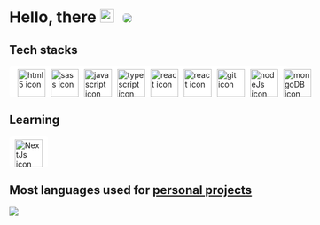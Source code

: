 <h1 > Hello, there <img src="https://media.giphy.com/media/hvRJCLFzcasrR4ia7z/giphy.gif"  width="25px">   
<span style="margin-left:10px;">
<a href="#">
    <img style="border-radius:5px;" src="https://estruyf-github.azurewebsites.net/api/VisitorHit?user=a331998513&repo=github-visitors-badge&countColorcountColor&countColor=%237B1E7A" >
</a>
</span>
</h1>

## Tech stacks
<p align="left" style="background-color:white; max-width:fit-content;display:flex; border-radius:5px;padding:5px 10px 0;">
  <a href="https://html5.org/" style="margin:0 5px"><img src="https://cdn.svgporn.com/logos/html-5.svg" alt="html5 icon" width="50" height="50"></a>
  <a href="https://sass-lang.com/" style="margin:0 5px"><img src="https://cdn.svgporn.com/logos/sass.svg" alt="sass icon" width="50" height="50"></a>
  <a href="https://www.javascript.com/" style="margin:0 5px"><img src="https://cdn.svgporn.com/logos/javascript.svg" alt="javascript icon" width="50" height="50"></a>
  <a href="https://www.typescriptlang.org/" style="margin:0 5px"><img src="https://cdn.svgporn.com/logos/typescript-icon.svg" alt="typescript icon" width="50" height="50"></a>
  <a href="https://reactjs.org/" style="margin:0 5px"><img src="https://cdn.svgporn.com/logos/react.svg" alt="react icon" width="50" height="50"></a>
  <a href="https://redux.js.org/" style="margin:0 5px"><img src="https://cdn.svgporn.com/logos/redux.svg" alt="react icon" width="50" height="50"></a>
  <a href="#" style="margin:0 5px"><img src="https://git-scm.com/images/logos/downloads/Git-Icon-White.png" alt="git icon" width="50" height="50"></a>
  <a href="https://nodejs.org/en/" style="margin:0 5px"><img src="https://cdn.svgporn.com/logos/nodejs.svg" alt="nodeJs icon" width="50" height="50"></a>
  <a href="https://www.mongodb.com/developer/quickstart/cheat-sheet/" style="margin:0 5px"><img src="https://miro.medium.com/max/620/1*77jUu8XXo2IuA-G5YB444A.png" alt="mongoDB icon" width="50" height="50"></a>
</p>

## Learning
<p align="left" style="background-color:white; max-width:fit-content;display:flex; border-radius:5px;padding:5px 10px 0;">
    <a href="https://nextjs.org/" style="margin:0 5px, background:white"><img src="https://camo.githubusercontent.com/8660df2110ee913ff739e173b9d00871d8f8eb1bf7596e22c64d62bfae7e2b5a/68747470733a2f2f7777772e6f6e67726170682e636f6d2f77702d636f6e74656e742f75706c6f6164732f323031382f30322f6e6578746a735f69636f6e2e706e67" alt="NextJs icon" width="50" height="50"></a>
</p>

<h2> Most languages used for <a href="https://github.com/a331998513/projects" target="_blank" rel="nofollow noreferrer noopener">personal projects</a></h2>
<p align="left">
  <a href="https://github.com/a331998513/projects">
    <img align="center" src="https://github-readme-stats.vercel.app/api/top-langs/?username=a331998513" />
  </a>
  <br/>
  <br/>
</p>





